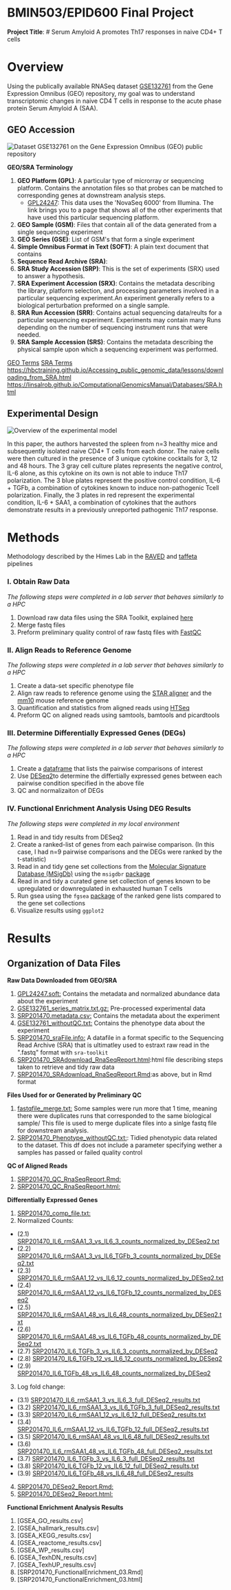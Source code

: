 # BMIN503/EPID600 Final Project
**Project Title**: # Serum Amyloid A promotes Th17 responses in naive CD4+ T cells

# Overview
Using the publically available RNASeq dataset [GSE132761](https://www.ncbi.nlm.nih.gov/geo/query/acc.cgi?acc=GSE132761) from the Gene Expression Omnibus (GEO) repository, my goal was to understand transcriptomic changes in naive CD4 T cells in response to the acute phase protein Serum Amyloid A (SAA).

## GEO Accession
![Dataset GSE132761 on the Gene Expression Omnibus (GEO) public repository](https://github.com/ceirehay/BMIN503_Final_Project/blob/master/GSE132761_GEO.JPG)


**GEO/SRA Terminology**

1. **GEO Platform (GPL)**: A particular type of microrray or sequencing platform. Contains the annotation files so that probes can be matched to corresponding genes at downstream analysis steps.
    - [GPL24247](https://www.ncbi.nlm.nih.gov/geo/query/acc.cgi?acc=GPL24247): This data uses the 'NovaSeq 6000' from Illumina. The link brings you to a page that shows all of the other experiments that have used this particular sequencing platform.
2. **GEO Sample (GSM)**: Files that contain all of the data generated from a single sequencing experiment 
3. **GEO Series (GSE)**: List of GSM's that form a single experiment
4. **Simple Omnibus Format in Text (SOFT)**: A plain text document that contains
5. **Sequence Read Archive (SRA)**: 
6. **SRA Study Accession (SRP)**: This is the set of experiments (SRX) used to answer a hypothesis. 
7. **SRA Experiment Accession (SRX)**: Contains the metadata describing the library, platform selection, and processing parameters involved in a particular sequencing experiment.An experiment generally refers to a biological perturbation preformed on a single sample.
8. **SRA Run Accession (SRR)**: Contains actual sequencing data/reults for a particular sequencing experiment. Experiments may contain many Runs depending on the number of sequencing instrument runs that were needed.
9. **SRA Sample Accession (SRS)**: Contains the metadata describing the physical sample upon which a sequencing experiment was performed.

[GEO Terms](https://www.ncbi.nlm.nih.gov/geo/info/datasets.html)
[SRA Terms](https://www.ncbi.nlm.nih.gov/books/NBK56913/)
https://hbctraining.github.io/Accessing_public_genomic_data/lessons/downloading_from_SRA.html
https://linsalrob.github.io/ComputationalGenomicsManual/Databases/SRA.html


## Experimental Design
![Overview of the experimental model](https://github.com/ceirehay/BMIN503_Final_Project/blob/master/ExpOverview.png)

In this paper, the authors harvested the spleen from n=3 healthy mice and subsequently isolated naive CD4+ T cells from each donor. The naive cells were then cultured in the presence of 3 unique cytokine cocktails for 3, 12 and 48 hours. The 3 gray cell culture plates represents the negative control, IL-6 alone, as this cytokine on its own is not able to induce Th17 polarization. The 3 blue plates represent the positive control condition, IL-6 + TGFb, a combination of cytokines known to induce non-pathogenic Tcell polarization. Finally, the 3 plates in red represent the experimental condition, IL-6 + SAA1, a combination of cytokines that the authors demonstrate results in a previously unreported pathogenic Th17 response. 

# Methods
Methodology described by the Himes Lab in the [RAVED](https://github.com/HimesGroup/raved) and [taffeta](https://github.com/HimesGroup/taffeta) pipelines

### I. Obtain Raw Data
*The following steps were completed in a lab server that behaves similarly to a HPC*

1. Download raw data files using the SRA Toolkit, explained [here](https://wikis.utexas.edu/display/bioiteam/SRA+toolkit)
2. Merge fastq files
3. Preform preliminary quality control of raw fastq files with [FastQC](https://www.bioinformatics.babraham.ac.uk/projects/fastqc/)

### II. Align Reads to Reference Genome
*The following steps were completed in a lab server that behaves similarly to a HPC*

1. Create a data-set specific phenotype file
2. Align raw reads to reference genome using the [STAR aligner](https://github.com/alexdobin/STAR/blob/master/doc/STARmanual.pdf) and the [mm10](https://www.ncbi.nlm.nih.gov/assembly/GCF_000001635.20/) mouse reference genome
3. Quantification and statistics from  aligned reads using [HTSeq](https://pypi.org/project/HTSeq/)
4. Preform QC on aligned reads using samtools, bamtools and picardtools

### III. Determine Differentially Expressed Genes (DEGs)
*The following steps were completed in a lab server that behaves similarly to a HPC*

1. Create a [dataframe](https://github.com/ceirehay/BMIN503_Final_Project/blob/master/SRP201470_comp_file.txt) that lists the pairwise comparisons of interest 
2. Use [DESeq2](https://bioc.ism.ac.jp/packages/2.14/bioc/vignettes/DESeq2/inst/doc/beginner.pdf)to determine the differtially expressed genes between each pairwise condition specified in the above file
3. QC and normalizaiton of DEGs

### IV. Functional Enrichment Analysis Using DEG Results
*The following steps were completed in my local environment*

1. Read in and tidy results from DESeq2
2. Create a ranked-list of genes from each pairwise comparison. (In this case, I had n=9 pairwise comparisons and the DEGs were ranked by the t-statistic)
3. Read in and tidy gene set collections from the [Molecular Signature Database (MSigDb)](https://www.gsea-msigdb.org/gsea/msigdb/collections.jsp) using the `msigdbr` [package](https://cran.r-project.org/web/packages/msigdbr/index.html)
4. Read in and tidy a curated gene set collection of genes known to be upregulated or downregulated in exhausted human T cells
5. Run gsea using the `fgsea` [package](https://github.com/ctlab/fgsea) of the ranked gene lists compared to the gene set collections
6. Visualize results using `ggplot2`

# Results

## Organization of Data Files

**Raw Data Downloaded from GEO/SRA**

1. [GPL24247.soft:](https://github.com/ceirehay/BMIN503_Final_Project/blob/master/GPL24247.soft) Contains the metadata and normalized abundance data about the experiment 
2. [GSE132761_series_matrix.txt.gz:](https://github.com/ceirehay/BMIN503_Final_Project/blob/master/GSE132761_series_matrix.txt.gz) Pre-processed experimental data
3. [SRP201470.metadata.csv:](https://github.com/ceirehay/BMIN503_Final_Project/blob/master/SRP201470.metadata.csv) Contains the metadata about the experiment
4. [GSE132761_withoutQC.txt:](https://github.com/ceirehay/BMIN503_Final_Project/blob/master/GSE132761_withoutQC.txt) Contains the phenotype data about the experiment
5. [SRP201470_sraFile.info:](https://github.com/ceirehay/BMIN503_Final_Project/blob/master/SRP201470_sraFile.info) A datafile in a format specific to the Sequencing Read Archive (SRA) that is ultimatley used to estraxt raw read in the ".fastq" format with `sra-toolkit`
6. [SRP201470_SRAdownload_RnaSeqReport.html](https://github.com/ceirehay/BMIN503_Final_Project/blob/master/SRP201470_SRAdownload_RnaSeqReport.html):html file describing steps taken to retrieve and tidy raw data
7. [SRP201470_SRAdownload_RnaSeqReport.Rmd](https://github.com/ceirehay/BMIN503_Final_Project/blob/master/SRP201470_SRAdownload_RnaSeqReport.Rmd):as above, but in Rmd format

**Files Used for or Generated by Preliminary QC**

1. [fastqfile_merge.txt:](https://github.com/ceirehay/BMIN503_Final_Project/blob/master/fastqfile_merge.txt) Some samples were run more that 1 time, meaning there were duplicates runs that corresponded to the same biological sample/ This file is used to merge duplicate files into a sinlge fastq file for downstream analysis.
2. [SRP201470_Phenotype_withoutQC.txt:](https://github.com/ceirehay/BMIN503_Final_Project/blob/master/SRP201470_Phenotype_withoutQC.txt): Tidied phenotypic data related to the dataset. This df does not include a parameter specifying wether a samples has passed or failed quality control

**QC of Aligned Reads**

1. [SRP201470_QC_RnaSeqReport.Rmd:](https://github.com/ceirehay/BMIN503_Final_Project/blob/master/SRP201470_QC_RnaSeqReport.Rmd)
2. [SRP201470_QC_RnaSeqReport.html:](https://github.com/ceirehay/BMIN503_Final_Project/blob/master/SRP201470_QC_RnaSeqReport.html)

**Differentially Expressed Genes**

1. [SRP201470_comp_file.txt:](https://github.com/ceirehay/BMIN503_Final_Project/blob/master/SRP201470_comp_file.txt)
2. Normalized Counts:
  - (2.1) [SRP201470_IL6_rmSAA1_3_vs_IL6_3_counts_normalized_by_DESeq2.txt](https://github.com/ceirehay/BMIN503_Final_Project/blob/master/SRP201470_IL6_rmSAA1_3_vs_IL6_3_counts_normalized_by_DESeq2.txt)
  - (2.2) [SRP201470_IL6_rmSAA1_3_vs_IL6_TGFb_3_counts_normalized_by_DESeq2.txt](https://github.com/ceirehay/BMIN503_Final_Project/blob/master/SRP201470_IL6_rmSAA1_3_vs_IL6_TGFb_3_counts_normalized_by_DESeq2.txt)
  - (2.3) [SRP201470_IL6_rmSAA1_12_vs_IL6_12_counts_normalized_by_DESeq2.txt](https://github.com/ceirehay/BMIN503_Final_Project/blob/master/SRP201470_IL6_rmSAA1_12_vs_IL6_12_counts_normalized_by_DESeq2.txt)
  - (2.4) [SRP201470_IL6_rmSAA1_12_vs_IL6_TGFb_12_counts_normalized_by_DESeq2](https://github.com/ceirehay/BMIN503_Final_Project/blob/master/SRP201470_IL6_rmSAA1_12_vs_IL6_TGFb_12_counts_normalized_by_DESeq2)
  - (2.5) [SRP201470_IL6_rmSAA1_48_vs_IL6_48_counts_normalized_by_DESeq2.txt](https://github.com/ceirehay/BMIN503_Final_Project/blob/master/SRP201470_IL6_rmSAA1_48_vs_IL6_48_counts_normalized_by_DESeq2.txt)
  - (2.6) [SRP201470_IL6_rmSAA1_48_vs_IL6_TGFb_48_counts_normalized_by_DESeq2.txt](https://github.com/ceirehay/BMIN503_Final_Project/blob/master/SRP201470_IL6_rmSAA1_48_vs_IL6_TGFb_48_counts_normalized_by_DESeq2.txt)
  - (2.7) [SRP201470_IL6_TGFb_3_vs_IL6_3_counts_normalized_by_DESeq2](https://github.com/ceirehay/BMIN503_Final_Project/blob/master/SRP201470_IL6_TGFb_3_vs_IL6_3_counts_normalized_by_DESeq2)
  - (2.8) [SRP201470_IL6_TGFb_12_vs_IL6_12_counts_normalized_by_DESeq2](https://github.com/ceirehay/BMIN503_Final_Project/blob/master/SRP201470_IL6_TGFb_12_vs_IL6_12_counts_normalized_by_DESeq2)
  - (2.9) [SRP201470_IL6_TGFb_48_vs_IL6_48_counts_normalized_by_DESeq2](https://github.com/ceirehay/BMIN503_Final_Project/blob/master/[SRP201470_IL6_TGFb_48_vs_IL6_48_counts_normalized_by_DESeq2)
3. Log fold change:
  - (3.1) [SRP201470_IL6_rmSAA1_3_vs_IL6_3_full_DESeq2_results.txt](https://github.com/ceirehay/BMIN503_Final_Project/blob/master/SRP201470_IL6_rmSAA1_3_vs_IL6_3_full_DESeq2_results.txt)
  - (3.2) [SRP201470_IL6_rmSAA1_3_vs_IL6_TGFb_3_full_DESeq2_results.txt](https://github.com/ceirehay/BMIN503_Final_Project/blob/master/SRP201470_IL6_rmSAA1_3_vs_IL6_TGFb_3_full_DESeq2_results.txt)
  - (3.3) [SRP201470_IL6_rmSAA1_12_vs_IL6_12_full_DESeq2_results.txt](https://github.com/ceirehay/BMIN503_Final_Project/blob/master/SRP201470_IL6_rmSAA1_12_vs_IL6_12_full_DESeq2_results.txt)
  - (3.4) [SRP201470_IL6_rmSAA1_12_vs_IL6_TGFb_12_full_DESeq2_results.txt](https://github.com/ceirehay/BMIN503_Final_Project/blob/master/SRP201470_IL6_rmSAA1_12_vs_IL6_TGFb_12_full_DESeq2_results.txt)
  - (3.5) [SRP201470_IL6_rmSAA1_48_vs_IL6_48_full_DESeq2_results.txt](https://github.com/ceirehay/BMIN503_Final_Project/blob/master/SRP201470_IL6_rmSAA1_48_vs_IL6_48_full_DESeq2_results.txt)
  - (3.6) [SRP201470_IL6_rmSAA1_48_vs_IL6_TGFb_48_full_DESeq2_results.txt](https://github.com/ceirehay/BMIN503_Final_Project/blob/master/SRP201470_IL6_rmSAA1_48_vs_IL6_TGFb_48_full_DESeq2_results.txt)
  - (3.7) [SRP201470_IL6_TGFb_3_vs_IL6_3_full_DESeq2_results.txt](https://github.com/ceirehay/BMIN503_Final_Project/blob/master/SRP201470_IL6_TGFb_3_vs_IL6_3_full_DESeq2_results.txt)
  - (3.8) [SRP201470_IL6_TGFb_12_vs_IL6_12_full_DESeq2_results.txt](https://github.com/ceirehay/BMIN503_Final_Project/blob/master/SRP201470_IL6_TGFb_12_vs_IL6_12_full_DESeq2_results.txt)
  - (3.9) [SRP201470_IL6_TGFb_48_vs_IL6_48_full_DESeq2_results](https://github.com/ceirehay/BMIN503_Final_Project/blob/master/SRP201470_IL6_TGFb_48_vs_IL6_48_full_DESeq2_results.txt)
4. [SRP201470_DESeq2_Report.Rmd:](https://github.com/ceirehay/BMIN503_Final_Project/blob/master/SRP201470_DESeq2_Report.Rmd)
5. [SRP201470_DESeq2_Report.html:](https://github.com/ceirehay/BMIN503_Final_Project/blob/master/SRP201470_DESeq2_Report.html)

**Functional Enrichment Analysis Results**

1. [GSEA_GO_results.csv]
2. [GSEA_hallmark_results.csv]
3. [GSEA_KEGG_results.csv]
4. [GSEA_reactome_results.csv]
5. [GSEA_WP_results.csv]
6. [GSEA_TexhDN_results.csv]
7. [GSEA_TexhUP_results.csv]
8. [SRP201470_FunctionalEnrichment_03.Rmd]
9. [SRP201470_FunctionalEnrichment_03.html]

